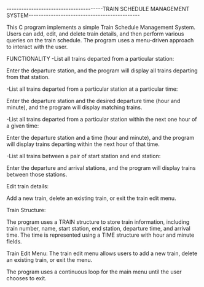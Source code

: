 ---------------------------------------TRAIN SCHEDULE MANAGEMENT SYSTEM---------------------------------------------

This C program implements a simple Train Schedule Management System. Users can add, edit, and delete train details, and then perform various queries on the train schedule. 
The program uses a menu-driven approach to interact with the user.

FUNCTIONALITY
-List all trains departed from a particular station:

  Enter the departure station, and the program will display all trains departing from that station.
  
-List all trains departed from a particular station at a particular time:

  Enter the departure station and the desired departure time (hour and minute), and the program will display matching trains.
  
-List all trains departed from a particular station within the next one hour of a given time:

  Enter the departure station and a time (hour and minute), and the program will display trains departing within the next hour of that time.
  
-List all trains between a pair of start station and end station:

  Enter the departure and arrival stations, and the program will display trains between those stations.
  
Edit train details:

  Add a new train, delete an existing train, or exit the train edit menu.

Train Structure:

The program uses a TRAIN structure to store train information, including train number, name, start station, end station, departure time, and arrival time. 
The time is represented using a TIME structure with hour and minute fields.

Train Edit Menu:
The train edit menu allows users to add a new train, delete an existing train, or exit the menu.

The program uses a continuous loop for the main menu until the user chooses to exit.
